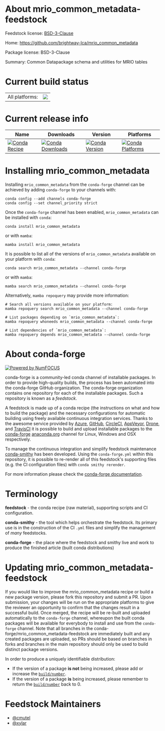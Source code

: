 About mrio_common_metadata-feedstock
====================================

Feedstock license: [BSD-3-Clause](https://github.com/conda-forge/mrio_common_metadata-feedstock/blob/main/LICENSE.txt)

Home: https://github.com/brightway-lca/mrio_common_metadata

Package license: BSD-3-Clause

Summary: Common Datapackage schema and utilities for MRIO tables

Current build status
====================


<table><tr><td>All platforms:</td>
    <td>
      <a href="https://dev.azure.com/conda-forge/feedstock-builds/_build/latest?definitionId=17102&branchName=main">
        <img src="https://dev.azure.com/conda-forge/feedstock-builds/_apis/build/status/mrio_common_metadata-feedstock?branchName=main">
      </a>
    </td>
  </tr>
</table>

Current release info
====================

| Name | Downloads | Version | Platforms |
| --- | --- | --- | --- |
| [![Conda Recipe](https://img.shields.io/badge/recipe-mrio_common_metadata-green.svg)](https://anaconda.org/conda-forge/mrio_common_metadata) | [![Conda Downloads](https://img.shields.io/conda/dn/conda-forge/mrio_common_metadata.svg)](https://anaconda.org/conda-forge/mrio_common_metadata) | [![Conda Version](https://img.shields.io/conda/vn/conda-forge/mrio_common_metadata.svg)](https://anaconda.org/conda-forge/mrio_common_metadata) | [![Conda Platforms](https://img.shields.io/conda/pn/conda-forge/mrio_common_metadata.svg)](https://anaconda.org/conda-forge/mrio_common_metadata) |

Installing mrio_common_metadata
===============================

Installing `mrio_common_metadata` from the `conda-forge` channel can be achieved by adding `conda-forge` to your channels with:

```
conda config --add channels conda-forge
conda config --set channel_priority strict
```

Once the `conda-forge` channel has been enabled, `mrio_common_metadata` can be installed with `conda`:

```
conda install mrio_common_metadata
```

or with `mamba`:

```
mamba install mrio_common_metadata
```

It is possible to list all of the versions of `mrio_common_metadata` available on your platform with `conda`:

```
conda search mrio_common_metadata --channel conda-forge
```

or with `mamba`:

```
mamba search mrio_common_metadata --channel conda-forge
```

Alternatively, `mamba repoquery` may provide more information:

```
# Search all versions available on your platform:
mamba repoquery search mrio_common_metadata --channel conda-forge

# List packages depending on `mrio_common_metadata`:
mamba repoquery whoneeds mrio_common_metadata --channel conda-forge

# List dependencies of `mrio_common_metadata`:
mamba repoquery depends mrio_common_metadata --channel conda-forge
```


About conda-forge
=================

[![Powered by
NumFOCUS](https://img.shields.io/badge/powered%20by-NumFOCUS-orange.svg?style=flat&colorA=E1523D&colorB=007D8A)](https://numfocus.org)

conda-forge is a community-led conda channel of installable packages.
In order to provide high-quality builds, the process has been automated into the
conda-forge GitHub organization. The conda-forge organization contains one repository
for each of the installable packages. Such a repository is known as a *feedstock*.

A feedstock is made up of a conda recipe (the instructions on what and how to build
the package) and the necessary configurations for automatic building using freely
available continuous integration services. Thanks to the awesome service provided by
[Azure](https://azure.microsoft.com/en-us/services/devops/), [GitHub](https://github.com/),
[CircleCI](https://circleci.com/), [AppVeyor](https://www.appveyor.com/),
[Drone](https://cloud.drone.io/welcome), and [TravisCI](https://travis-ci.com/)
it is possible to build and upload installable packages to the
[conda-forge](https://anaconda.org/conda-forge) [anaconda.org](https://anaconda.org/)
channel for Linux, Windows and OSX respectively.

To manage the continuous integration and simplify feedstock maintenance
[conda-smithy](https://github.com/conda-forge/conda-smithy) has been developed.
Using the ``conda-forge.yml`` within this repository, it is possible to re-render all of
this feedstock's supporting files (e.g. the CI configuration files) with ``conda smithy rerender``.

For more information please check the [conda-forge documentation](https://conda-forge.org/docs/).

Terminology
===========

**feedstock** - the conda recipe (raw material), supporting scripts and CI configuration.

**conda-smithy** - the tool which helps orchestrate the feedstock.
                   Its primary use is in the construction of the CI ``.yml`` files
                   and simplify the management of *many* feedstocks.

**conda-forge** - the place where the feedstock and smithy live and work to
                  produce the finished article (built conda distributions)


Updating mrio_common_metadata-feedstock
=======================================

If you would like to improve the mrio_common_metadata recipe or build a new
package version, please fork this repository and submit a PR. Upon submission,
your changes will be run on the appropriate platforms to give the reviewer an
opportunity to confirm that the changes result in a successful build. Once
merged, the recipe will be re-built and uploaded automatically to the
`conda-forge` channel, whereupon the built conda packages will be available for
everybody to install and use from the `conda-forge` channel.
Note that all branches in the conda-forge/mrio_common_metadata-feedstock are
immediately built and any created packages are uploaded, so PRs should be based
on branches in forks and branches in the main repository should only be used to
build distinct package versions.

In order to produce a uniquely identifiable distribution:
 * If the version of a package **is not** being increased, please add or increase
   the [``build/number``](https://docs.conda.io/projects/conda-build/en/latest/resources/define-metadata.html#build-number-and-string).
 * If the version of a package **is** being increased, please remember to return
   the [``build/number``](https://docs.conda.io/projects/conda-build/en/latest/resources/define-metadata.html#build-number-and-string)
   back to 0.

Feedstock Maintainers
=====================

* [@cmutel](https://github.com/cmutel/)
* [@xylar](https://github.com/xylar/)

